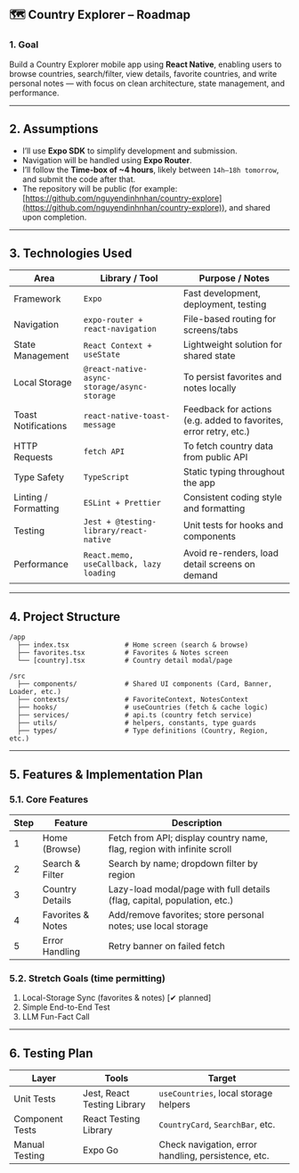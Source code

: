 ## 🗺️ Country Explorer – Roadmap

### 1. Goal

Build a Country Explorer mobile app using **React Native**, enabling users to browse countries,
search/filter, view details, favorite countries, and write personal notes — with focus on clean
architecture, state management, and performance.

---

## 2. Assumptions

- I’ll use **Expo SDK** to simplify development and submission.
- Navigation will be handled using **Expo Router**.
- I’ll follow the **Time-box of \~4 hours**, likely between `14h–18h tomorrow`, and submit the code
  after that.
- The repository will be public (for example:
  [https://github.com/nguyendinhnhan/country-explore](https://github.com/nguyendinhnhan/country-explore)),
  and shared upon completion.

---

## 3. Technologies Used

| Area                 | Library / Tool                              | Purpose / Notes                                                   |
| -------------------- | ------------------------------------------- | ----------------------------------------------------------------- |
| Framework            | `Expo`                                      | Fast development, deployment, testing                             |
| Navigation           | `expo-router + react-navigation`            | File-based routing for screens/tabs                               |
| State Management     | `React Context + useState`                  | Lightweight solution for shared state                             |
| Local Storage        | `@react-native-async-storage/async-storage` | To persist favorites and notes locally                            |
| Toast Notifications  | `react-native-toast-message`                | Feedback for actions (e.g. added to favorites, error retry, etc.) |
| HTTP Requests        | `fetch API`                                 | To fetch country data from public API                             |
| Type Safety          | `TypeScript`                                | Static typing throughout the app                                  |
| Linting / Formatting | `ESLint + Prettier`                         | Consistent coding style and formatting                            |
| Testing              | `Jest + @testing-library/react-native`      | Unit tests for hooks and components                               |
| Performance          | `React.memo, useCallback, lazy loading`     | Avoid re-renders, load detail screens on demand                   |

---

## 4. Project Structure

```
/app
  ├── index.tsx              # Home screen (search & browse)
  ├── favorites.tsx          # Favorites & Notes screen
  └── [country].tsx          # Country detail modal/page

/src
  ├── components/            # Shared UI components (Card, Banner, Loader, etc.)
  ├── contexts/              # FavoriteContext, NotesContext
  ├── hooks/                 # useCountries (fetch & cache logic)
  ├── services/              # api.ts (country fetch service)
  ├── utils/                 # helpers, constants, type guards
  ├── types/                 # Type definitions (Country, Region, etc.)
```

---

## 5. Features & Implementation Plan

### 5.1. Core Features

| Step | Feature           | Description                                                              |
| ---- | ----------------- | ------------------------------------------------------------------------ |
| 1    | Home (Browse)     | Fetch from API; display country name, flag, region with infinite scroll  |
| 2    | Search & Filter   | Search by name; dropdown filter by region                                |
| 3    | Country Details   | Lazy-load modal/page with full details (flag, capital, population, etc.) |
| 4    | Favorites & Notes | Add/remove favorites; store personal notes; use local storage            |
| 5    | Error Handling    | Retry banner on failed fetch                                             |

### 5.2. Stretch Goals (time permitting)

1. Local-Storage Sync (favorites & notes) [✔ planned]
2. Simple End-to-End Test
3. LLM Fun-Fact Call

---

## 6. Testing Plan

| Layer           | Tools                       | Target                                              |
| --------------- | --------------------------- | --------------------------------------------------- |
| Unit Tests      | Jest, React Testing Library | `useCountries`, local storage helpers               |
| Component Tests | React Testing Library       | `CountryCard`, `SearchBar`, etc.                    |
| Manual Testing  | Expo Go                     | Check navigation, error handling, persistence, etc. |
